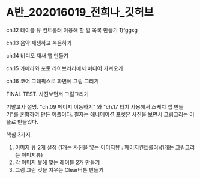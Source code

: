 # A반_202016019_전희나_깃허브

ch.12 테이블 뷰 컨트롤러 이용해 할 일 목록 만들기
1)fggsg

ch.13 음악 재생하고 녹음하기

ch.14 비디오 재새 앱 만들기

ch.15 카메라와 포토 라이브러리에서 미디어 가져오기

ch.16 코어 그래픽스로 화면에 그림 그리기

FINAL TEST. 사진보면서 그림그리기

기말고사 설명.
"ch.09 페이지 이동하기" 와 "ch.17 터치 사용해서 스케치 앱 만들기"를 혼합하여 만든 어플이다.
필자는 애니메이션 포켓몬 사진을 보면서 그림그리는 어플로 만들었다.

핵심 3가지.
1. 이미지 뷰 2개 설정 (1개는 사진을 넣는 이미지뷰 : 페이지컨트롤러)(1개는 그림그리는 이미지뷰)
2. 각 이미지 뷰에 맞는 레이블 2개 만들기
3. 그림 그린 것을 지우는 Clear버튼 만들기
